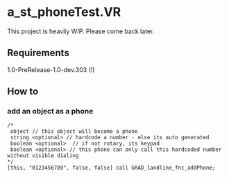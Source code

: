 # a_st_phoneTest.VR

This project is heavily WIP. Please come back later.

## Requirements
1.0-PreRelease-1.0-dev.303 (!)



## How to

### add an object as a phone
```
/*
 object // this object will become a phone
 string <optional> // hardcode a number - else its auto generated 
 boolean <optional>  // if not rotary, its keypad
 boolean <optional> // this phone can only call this hardcoded number without visible dialing
*/
[this, "0123456789", false, false] call GRAD_landline_fnc_addPhone;
```
